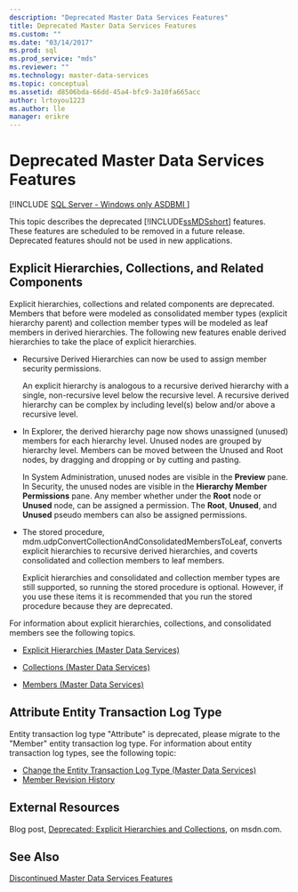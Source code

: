 ```yaml
---
description: "Deprecated Master Data Services Features"
title: Deprecated Master Data Services Features
ms.custom: ""
ms.date: "03/14/2017"
ms.prod: sql
ms.prod_service: "mds"
ms.reviewer: ""
ms.technology: master-data-services
ms.topic: conceptual
ms.assetid: d8506bda-66dd-45a4-bfc9-3a10fa665acc
author: lrtoyou1223
ms.author: lle
manager: erikre
---
```

# Deprecated Master Data Services Features

[!INCLUDE [SQL Server - Windows only ASDBMI  ](../includes/applies-to-version/sql-windows-only-asdbmi.md)]

  This topic describes the deprecated [!INCLUDE[ssMDSshort](../includes/ssmdsshort-md.md)] features. These features are scheduled to be removed in a future release. Deprecated features should not be used in new applications.  
  
## Explicit Hierarchies, Collections, and Related Components  
 Explicit hierarchies, collections and related components are deprecated. Members that before were modeled as consolidated member types (explicit hierarchy parent) and collection member types will be modeled as leaf members in derived hierarchies. The following new features enable derived hierarchies to take the place of explicit hierarchies.  
  
-   Recursive Derived Hierarchies can now be used to assign member security permissions.  
  
     An explicit hierarchy is analogous to a recursive derived hierarchy with a single, non-recursive level below the recursive level. A recursive derived hierarchy can be complex by including level(s) below and/or above a recursive level.  
  
-   In Explorer, the derived hierarchy page now shows unassigned (unused) members for each hierarchy level. Unused nodes are grouped by hierarchy level. Members can be moved between the Unused and Root nodes, by dragging and dropping or by cutting and pasting.  
  
     In System Administration, unused nodes are visible in the **Preview** pane. In Security, the unused nodes are visible in the **Hierarchy Member Permissions** pane. Any member whether under the **Root** node or **Unused** node, can be assigned a permission. The **Root**, **Unused**, and **Unused** pseudo members can also be assigned permissions.  
  
-   The stored procedure, mdm.udpConvertCollectionAndConsolidatedMembersToLeaf, converts explicit hierarchies to recursive derived hierarchies, and coverts consolidated and collection members to leaf members.  
  
     Explicit hierarchies and consolidated and collection member types are still supported, so running the stored procedure is optional. However, if you use these items it is recommended that you run the stored procedure because they are deprecated.  
  
 For information about explicit hierarchies, collections, and consolidated members see the following topics.  
  
-   [Explicit Hierarchies &#40;Master Data Services&#41;](../master-data-services/explicit-hierarchies-master-data-services.md)  
  
-   [Collections &#40;Master Data Services&#41;](../master-data-services/collections-master-data-services.md)  
  
-   [Members &#40;Master Data Services&#41;](../master-data-services/members-master-data-services.md)  
  
## Attribute Entity Transaction Log Type  
Entity transaction log type "Attribute" is deprecated, please migrate to the "Member" entity transaction log type. For information about entity transaction log types, see the following topic:
* [Change the Entity Transaction Log Type (Master Data Services)](../master-data-services/change-the-entity-transaction-log-type-master-data-services.md)
* [Member Revision History](../master-data-services/member-revision-history-master-data-services.md)
  
## External Resources  
 Blog post, [Deprecated: Explicit Hierarchies and Collections](https://techcommunity.microsoft.com/t5/sql-server-integration-services/deprecated-explicit-hierarchies-and-collections/ba-p/388221), on msdn.com.  
  
## See Also  
 [Discontinued Master Data Services Features](../master-data-services/discontinued-master-data-services-features.md)  
  
  
